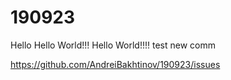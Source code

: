 # 190923
Hello
Hello World!!!
Hello World!!!!
test new comm


https://github.com/AndreiBakhtinov/190923/issues

